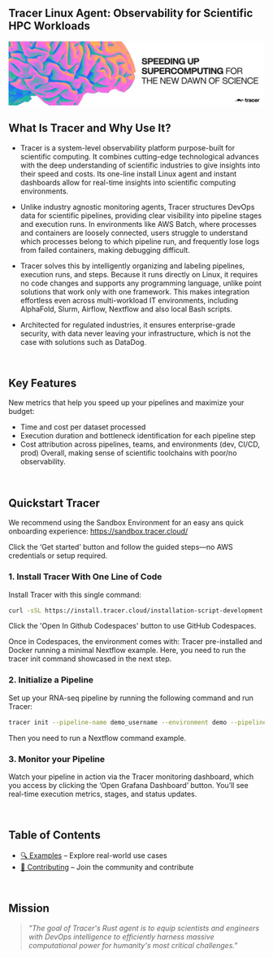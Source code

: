 <h2 align="left">
Tracer Linux Agent: Observability for Scientific HPC Workloads
</h2>

![Tracer Banner](docs/images/tracer-banner-image.jpeg)

## What Is Tracer and Why Use It? 
- Tracer is a system-level observability platform purpose-built for scientific computing. It combines cutting-edge technological advances with the deep understanding of scientific industries to give insights into their speed and costs.
Its one-line install Linux agent and instant dashboards allow for real-time insights into scientific computing environments.

- Unlike industry agnostic monitoring agents, Tracer structures DevOps data for scientific pipelines, providing clear visibility into pipeline stages and execution runs. In environments like AWS Batch, where processes and containers are loosely connected, users struggle to understand which processes belong to which pipeline run, and frequently lose logs from failed containers, making debugging difficult.

- Tracer solves this by intelligently organizing and labeling pipelines, execution runs, and steps. Because it runs directly on Linux, it requires no code changes and supports any programming language, unlike point solutions that work only with one framework. This makes integration effortless even across multi-workload IT environments, including AlphaFold, Slurm, Airflow, Nextflow and also local Bash scripts.

- Architected for regulated industries, it ensures enterprise-grade security, with data never leaving your infrastructure, which is not the case with solutions such as DataDog. 


<br />


## Key Features 
New metrics that help you speed up your pipelines and maximize your budget:
- Time and cost per dataset processed
- Execution duration and bottleneck identification for each pipeline step
- Cost attribution across pipelines, teams, and environments (dev, CI/CD, prod)
Overall, making sense of scientific toolchains with poor/no observability.


<br />


## Quickstart Tracer

We recommend using the Sandbox Environment for an easy ans quick onboarding experience: https://sandbox.tracer.cloud/

Click the ‘Get started’ button and follow the guided steps—no AWS credentials or setup required.



### 1. Install Tracer With One Line of Code

Install Tracer with this single command:
```bash
curl -sSL https://install.tracer.cloud/installation-script-development.sh | bash && source ~/.bashrc
```
Click the 'Open In Github Codespaces' button to use GitHub Codespaces.

Once in Codespaces, the environment comes with:
Tracer pre-installed and Docker running a minimal Nextflow example. Here, you need to run the tracer init command showcased in the next step.



### 2. Initialize a Pipeline

Set up your RNA-seq pipeline by running the following command and run Tracer:
```bash
tracer init --pipeline-name demo_username --environment demo --pipeline-type rnaseq --user-operator user_email --is-dev false 
 ```
Then you need to run a Nextflow command example.


### 3. Monitor your Pipeline

Watch your pipeline in action via the Tracer monitoring dashboard, which you access by clicking the ‘Open Grafana Dashboard’ button.
You’ll see real-time execution metrics, stages, and status updates.




<br />



## Table of Contents
- [🔍 Examples](docs/EXAMPLES.md) – Explore real-world use cases 
- [🤝 Contributing](docs/CONTRIBUTING.md) – Join the community and contribute



<br />



## Mission

> *"The goal of Tracer's Rust agent is to equip scientists and engineers with DevOps intelligence to efficiently harness massive computational power for humanity's most critical challenges."*
